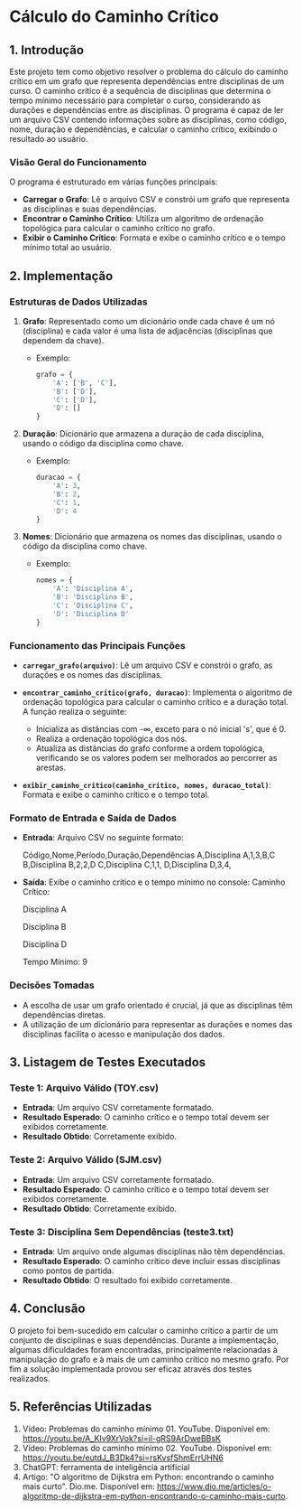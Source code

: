 # Cálculo do Caminho Crítico

## 1. Introdução

Este projeto tem como objetivo resolver o problema do cálculo do caminho crítico em um grafo que representa dependências entre disciplinas de um curso. O caminho crítico é a sequência de disciplinas que determina o tempo mínimo necessário para completar o curso, considerando as durações e dependências entre as disciplinas. O programa é capaz de ler um arquivo CSV contendo informações sobre as disciplinas, como código, nome, duração e dependências, e calcular o caminho crítico, exibindo o resultado ao usuário.

### Visão Geral do Funcionamento

O programa é estruturado em várias funções principais:

- **Carregar o Grafo**: Lê o arquivo CSV e constrói um grafo que representa as disciplinas e suas dependências.
- **Encontrar o Caminho Crítico**: Utiliza um algoritmo de ordenação topológica para calcular o caminho crítico no grafo.
- **Exibir o Caminho Crítico**: Formata e exibe o caminho crítico e o tempo mínimo total ao usuário.

## 2. Implementação

### Estruturas de Dados Utilizadas

1. **Grafo**: Representado como um dicionário onde cada chave é um nó (disciplina) e cada valor é uma lista de adjacências (disciplinas que dependem da chave).
   - Exemplo:
     ```python
     grafo = {
         'A': ['B', 'C'],
         'B': ['D'],
         'C': ['D'],
         'D': []
     }
     ```

2. **Duração**: Dicionário que armazena a duração de cada disciplina, usando o código da disciplina como chave.
   - Exemplo:
     ```python
     duracao = {
         'A': 3,
         'B': 2,
         'C': 1,
         'D': 4
     }
     ```

3. **Nomes**: Dicionário que armazena os nomes das disciplinas, usando o código da disciplina como chave.
   - Exemplo:
     ```python
     nomes = {
         'A': 'Disciplina A',
         'B': 'Disciplina B',
         'C': 'Disciplina C',
         'D': 'Disciplina D'
     }
     ```

### Funcionamento das Principais Funções

- **`carregar_grafo(arquivo)`**: Lê um arquivo CSV e constrói o grafo, as durações e os nomes das disciplinas.
  
- **`encontrar_caminho_critico(grafo, duracao)`**: Implementa o algoritmo de ordenação topológica para calcular o caminho crítico e a duração total. A função realiza o seguinte:
  - Inicializa as distâncias com -∞, exceto para o nó inicial 's', que é 0.
  - Realiza a ordenação topológica dos nós.
  - Atualiza as distâncias do grafo conforme a ordem topológica, verificando se os valores podem ser melhorados ao percorrer as arestas.
  
- **`exibir_caminho_critico(caminho_critico, nomes, duracao_total)`**: Formata e exibe o caminho crítico e o tempo total.

### Formato de Entrada e Saída de Dados

- **Entrada**: Arquivo CSV no seguinte formato:

    Código,Nome,Período,Duração,Dependências A,Disciplina A,1,3,B,C B,Disciplina B,2,2,D C,Disciplina C,1,1, D,Disciplina D,3,4,


- **Saída**: Exibe o caminho crítico e o tempo mínimo no console:
Caminho Crítico:

    Disciplina A

    Disciplina B

    Disciplina D
    
    Tempo Mínimo: 9


### Decisões Tomadas

- A escolha de usar um grafo orientado é crucial, já que as disciplinas têm dependências diretas.
- A utilização de um dicionário para representar as durações e nomes das disciplinas facilita o acesso e manipulação dos dados.

## 3. Listagem de Testes Executados

### Teste 1: Arquivo Válido (TOY.csv)
- **Entrada**: Um arquivo CSV corretamente formatado.
- **Resultado Esperado**: O caminho crítico e o tempo total devem ser exibidos corretamente.
- **Resultado Obtido**: Corretamente exibido.

### Teste 2: Arquivo Válido (SJM.csv)
- **Entrada**: Um arquivo CSV corretamente formatado.
- **Resultado Esperado**: O caminho crítico e o tempo total devem ser exibidos corretamente.
- **Resultado Obtido**: Corretamente exibido.

### Teste 3: Disciplina Sem Dependências (teste3.txt)
- **Entrada**: Um arquivo onde algumas disciplinas não têm dependências.
- **Resultado Esperado**: O caminho crítico deve incluir essas disciplinas como pontos de partida.
- **Resultado Obtido**: O resultado foi exibido corretamente.

## 4. Conclusão

O projeto foi bem-sucedido em calcular o caminho crítico a partir de um conjunto de disciplinas e suas dependências. Durante a implementação, algumas dificuldades foram encontradas, principalmente relacionadas à manipulação do grafo e à mais de um caminho crítico no mesmo grafo. Por fim a solução implementada provou ser eficaz através dos testes realizados.

## 5. Referências Utilizadas

1. Vídeo: Problemas do caminho mínimo 01. YouTube. Disponível em: https://youtu.be/A_KIv9XrVok?si=il-gRS9ArDweBBsK
2. Vídeo: Problemas do caminho mínimo 02. YouTube. Disponível em: https://youtu.be/eutdJ_B3Dk4?si=rsKvsfShmErrUHN6
3. ChatGPT: ferramenta de inteligência artificial
4. Artigo: "O algoritmo de Dijkstra em Python: encontrando o caminho mais curto". Dio.me. Disponível em: https://www.dio.me/articles/o-algoritmo-de-dijkstra-em-python-encontrando-o-caminho-mais-curto.

